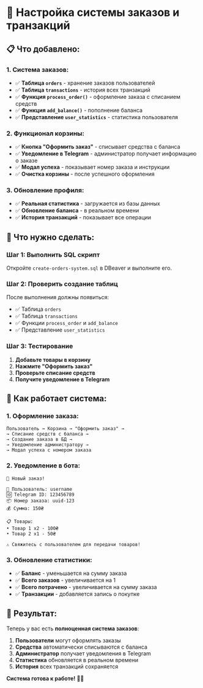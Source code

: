 # 🛒 Настройка системы заказов и транзакций

## 📋 Что добавлено:

### **1. Система заказов:**
- ✅ **Таблица `orders`** - хранение заказов пользователей
- ✅ **Таблица `transactions`** - история всех транзакций
- ✅ **Функция `process_order()`** - оформление заказа с списанием средств
- ✅ **Функция `add_balance()`** - пополнение баланса
- ✅ **Представление `user_statistics`** - статистика пользователя

### **2. Функционал корзины:**
- ✅ **Кнопка "Оформить заказ"** - списывает средства с баланса
- ✅ **Уведомление в Telegram** - администратор получает информацию о заказе
- ✅ **Модал успеха** - показывает номер заказа и инструкции
- ✅ **Очистка корзины** - после успешного оформления

### **3. Обновление профиля:**
- ✅ **Реальная статистика** - загружается из базы данных
- ✅ **Обновление баланса** - в реальном времени
- ✅ **История транзакций** - показывает все операции

## 🔧 Что нужно сделать:

### **Шаг 1: Выполнить SQL скрипт**
Откройте `create-orders-system.sql` в DBeaver и выполните его.

### **Шаг 2: Проверить создание таблиц**
После выполнения должны появиться:
- ✅ Таблица `orders`
- ✅ Таблица `transactions`
- ✅ Функции `process_order` и `add_balance`
- ✅ Представление `user_statistics`

### **Шаг 3: Тестирование**
1. **Добавьте товары в корзину**
2. **Нажмите "Оформить заказ"**
3. **Проверьте списание средств**
4. **Получите уведомление в Telegram**

## 📱 Как работает система:

### **1. Оформление заказа:**
```
Пользователь → Корзина → "Оформить заказ" → 
→ Списание средств с баланса → 
→ Создание заказа в БД → 
→ Уведомление администратору → 
→ Модал успеха с номером заказа
```

### **2. Уведомление в бота:**
```
🛒 Новый заказ!

👤 Пользователь: username
🆔 Telegram ID: 123456789
📦 Номер заказа: uuid-123
💰 Сумма: 150₴

📋 Товары:
• Товар 1 x2 - 100₴
• Товар 2 x1 - 50₴

⚠️ Свяжитесь с пользователем для передачи товаров!
```

### **3. Обновление статистики:**
- ✅ **Баланс** - уменьшается на сумму заказа
- ✅ **Всего заказов** - увеличивается на 1
- ✅ **Всего потрачено** - увеличивается на сумму заказа
- ✅ **Транзакции** - добавляется запись о покупке

## 🎯 Результат:

Теперь у вас есть **полноценная система заказов**:

1. **Пользователи** могут оформлять заказы
2. **Средства** автоматически списываются с баланса
3. **Администратор** получает уведомления в Telegram
4. **Статистика** обновляется в реальном времени
5. **История** всех транзакций сохраняется

**Система готова к работе!** 🚀✨
